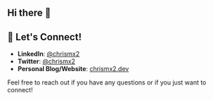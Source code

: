 ## Hi there 👋

## 💬 Let's Connect!
- **LinkedIn**: [@chrismx2](https://github.com/)
- **Twitter**: [@chrismx2](https://github.com/)
- **Personal Blog/Website**: [chrismx2.dev](https://github.com/)

Feel free to reach out if you have any questions or if you just want to connect!
